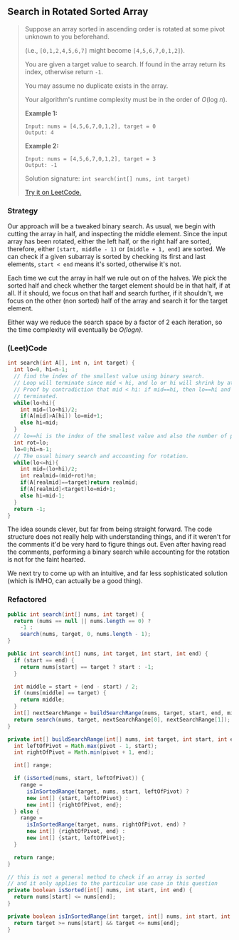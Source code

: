 ## Search in Rotated Sorted Array

> Suppose an array sorted in ascending order is rotated at some pivot unknown to you beforehand.
>
> (i.e., `[0,1,2,4,5,6,7]` might become `[4,5,6,7,0,1,2]`).
>
> You are given a target value to search. If found in the array return its index, otherwise return `-1`.
>
> You may assume no duplicate exists in the array.
>
> Your algorithm's runtime complexity must be in the order of *O*(log *n*).
>
> **Example 1:**
>
> ```
> Input: nums = [4,5,6,7,0,1,2], target = 0
> Output: 4
> ```
>
> **Example 2:**
>
> ```
> Input: nums = [4,5,6,7,0,1,2], target = 3
> Output: -1
> ```
>
> Solution signature: `int search(int[] nums, int target)`
>
> [Try it on LeetCode.](https://leetcode.com/problems/search-in-rotated-sorted-array/)



### Strategy

Our approach will be a tweaked binary search. As usual, we begin with cutting the array in half, and inspecting the middle element. Since the input array has been rotated, either the left half, or the right half are sorted, therefore, either `[start, middle - 1)` or `[middle + 1, end]` are sorted. We can check if a given subarray is sorted by checking its first and last elements, `start < end` means it's sorted, otherwise it's not. 

Each time we cut the array in half we rule out on of the halves. We pick the sorted half and check whether the target element should be in that half, if at all. If it should, we focus on that half and search further, if it shouldn't, we focus on the other (non sorted) half of the array and search it for the target element. 

Either way we reduce the search space by a factor of 2 each iteration, so the time complexity will eventually be *O(logn)*.



### (Leet)Code

```c++
int search(int A[], int n, int target) {
  int lo=0, hi=n-1;
  // find the index of the smallest value using binary search.
  // Loop will terminate since mid < hi, and lo or hi will shrink by at least 1.
  // Proof by contradiction that mid < hi: if mid==hi, then lo==hi and loop would have been 
  // terminated.
  while(lo<hi){
    int mid=(lo+hi)/2;
    if(A[mid]>A[hi]) lo=mid+1;
    else hi=mid;
  }
  // lo==hi is the index of the smallest value and also the number of places rotated.
  int rot=lo;
  lo=0;hi=n-1;
  // The usual binary search and accounting for rotation.
  while(lo<=hi){
    int mid=(lo+hi)/2;
    int realmid=(mid+rot)%n;
    if(A[realmid]==target)return realmid;
    if(A[realmid]<target)lo=mid+1;
    else hi=mid-1;
  }
  return -1;
}
```

The idea sounds clever, but far from being straight forward. The code structure does not really help with understanding things, and if it weren't for the comments it'd be very hard to figure things out. Even after having read the comments, performing a binary search while accounting for the rotation is not for the faint hearted.

We next try to come up with an intuitive, and far less sophisticated solution (which is IMHO, can actually be a good thing).



### Refactored

```java
public int search(int[] nums, int target) {
  return (nums == null || nums.length == 0) ? 
    -1 : 
    search(nums, target, 0, nums.length - 1);
}
```

```java
public int search(int[] nums, int target, int start, int end) {
  if (start == end) {
    return nums[start] == target ? start : -1;
  }

  int middle = start + (end - start) / 2;
  if (nums[middle] == target) {
    return middle;
  }
  int[] nextSearchRange = buildSearchRange(nums, target, start, end, middle);
  return search(nums, target, nextSearchRange[0], nextSearchRange[1]);
}
```

```java
private int[] buildSearchRange(int[] nums, int target, int start, int end, int pivot) {
  int leftOfPivot = Math.max(pivot - 1, start);
  int rightOfPivot = Math.min(pivot + 1, end);

  int[] range;

  if (isSorted(nums, start, leftOfPivot)) {
    range =
      isInSortedRange(target, nums, start, leftOfPivot) ? 
      new int[] {start, leftOfPivot} : 
      new int[] {rightOfPivot, end};
  } else {
    range =
      isInSortedRange(target, nums, rightOfPivot, end) ?
      new int[] {rightOfPivot, end} :
      new int[] {start, leftOfPivot};
  }

  return range;
}
```

```java
// this is not a general method to check if an array is sorted
// and it only applies to the particular use case in this question
private boolean isSorted(int[] nums, int start, int end) {
  return nums[start] <= nums[end];
}

private boolean isInSortedRange(int target, int[] nums, int start, int end) {
  return target >= nums[start] && target <= nums[end];
}
```

